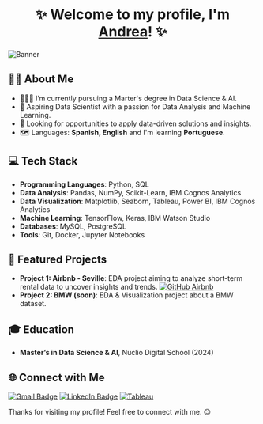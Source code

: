 <div align="center">
  <h1 align="center">✨ Welcome to my profile, I'm <a href="https://www.linkedin.com/in/andrealopezp">Andrea</a>! ✨</h1>
</div>

![Banner](https://github.com/andrealopezpuertas/andrealopezpuertas/raw/main/ALP_Banner.png)

## ✍🏻 About Me 
- 👩🏻‍🎓 I’m currently pursuing a Marter's degree in Data Science & AI.
- 🚀 Aspiring Data Scientist with a passion for Data Analysis and Machine Learning.
- 💼 Looking for opportunities to apply data-driven solutions and insights.
- 🗺️ Languages: **Spanish, English** and I'm learning **Portuguese**.

## 💻 Tech Stack
- **Programming Languages**: Python, SQL
- **Data Analysis**: Pandas, NumPy, Scikit-Learn, IBM Cognos Analytics
- **Data Visualization**: Matplotlib, Seaborn, Tableau, Power BI, IBM Cognos Analytics
- **Machine Learning**: TensorFlow, Keras, IBM Watson Studio
- **Databases**: MySQL, PostgreSQL
- **Tools**: Git, Docker, Jupyter Notebooks

## 📂 Featured Projects
- **Project 1: Airbnb - Seville**: EDA project aiming to analyze short-term rental data to uncover insights and trends. <a href="https://github.com/andrealopezpuertas/EDA_AccommodationCompany">
  <img src="https://badgen.net/badge/GitHub/Airbnb/blue" alt="GitHub Airbnb"></a>
- **Project 2: BMW (**soon**)**: EDA & Visualization project about a BMW dataset.

## 🎓 Education
- **Master’s in Data Science & AI**, Nuclio Digital School (2024)

## 🌐 Connect with Me
[![Gmail Badge](https://img.shields.io/badge/Gmail-D14836?style=for-the-badge&logo=gmail&logoColor=white)](mailto:andrealopezpuertas@gmail.com) 
[![LinkedIn Badge](https://img.shields.io/badge/LinkedIn-0077B5?style=for-the-badge&logo=linkedin&logoColor=white)](https://www.linkedin.com/in/andrealopezp)
[![Tableau](https://img.shields.io/badge/Tableau-E97627?style=for-the-badge&logo=Tableau&logoColor=white)](https://public.tableau.com/app/profile/andrealopezp/vizzes)

Thanks for visiting my profile! Feel free to connect with me. 😊
